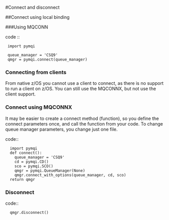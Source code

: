 #Connect and disconnect

##Connect using local binding

###Using MQCONN


code ::

     import pymqi
     
     queue_manager = 'CSQ9'
     qmgr = pymqi.connect(queue_manager)


### Connecting from clients
From native z/OS you cannot use a client to connect, as there is no support to run a client on z/OS. You can still use the MQCONNX, but not use the client support.

### Connect using MQCONNX
It may be easier to create a connect method (function), so you define the connect parameters once, and call the function from your code.  To change queue manager parameters, you change just one file.

code::

      import pymqi
      def connect(): 
        queue_manager = 'CSQ9' 
        cd = pymqi.CD() 
        sco = pymqi.SCO() 
        qmgr = pymqi.QueueManager(None) 
        qmgr.connect_with_options(queue_manager, cd, sco) 
      return qmgr 

### Disconnect

code::

      qmgr.disconnect()
